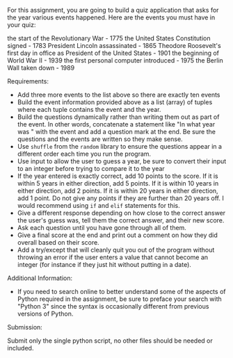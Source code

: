 For this assignment, you are going to build a quiz application that asks for the year various events happened. Here are the events you must have in your quiz:

the start of the Revolutionary War - 1775
the United States Constitution signed - 1783
President Lincoln assassinated - 1865
Theodore Roosevelt's first day in office as President of the United States - 1901
the beginning of World War II - 1939
the first personal computer introduced - 1975
the Berlin Wall taken down - 1989
 
Requirements:

- Add three more events to the list above so there are exactly ten events
- Build the event information provided above as a list (array) of tuples where each tuple contains the event and the year.
- Build the questions dynamically rather than writing them out as part of the event. In other words, concatenate a statement like "In what year was " with the event and add a question mark at the end. Be sure the questions and the events are written so they make sense.
- Use `shuffle` from the `random` library to ensure the questions appear in a different order each time you run the program.
- Use input to allow the user to guess a year, be sure to convert their input to an integer before trying to compare it to the year
- If the year entered is exactly correct, add 10 points to the score. If it is within 5 years in either direction, add 5 points. If it is within 10 years in either direction, add 2 points. If it is within 20 years in either direction, add 1 point. Do not give any points if they are further than 20 years off. I would recommend using `if` and `elif` statements for this.
- Give a different response depending on how close to the correct answer the user's guess was, tell them the correct answer, and their new score.
- Ask each question until you have gone through all of them.
- Give a final score at the end and print out a comment on how they did overall based on their score.
- Add a try/except that will cleanly quit you out of the program without throwing an error if the user enters a value that cannot become an integer (for instance if they just hit <Enter> without putting in a date).
 

Additional Information:

- If you need to search online to better understand some of the aspects of Python required in the assignment, be sure to preface your search with "Python 3" since the syntax is occasionally different from previous versions of Python.
 

Submission:

Submit only the single python script, no other files should be needed or included.